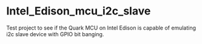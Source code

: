 # Intel_Edison_mcu_i2c_slave
Test project to see if the Quark MCU on Intel Edison is capable of emulating i2c slave device with GPIO bit banging.
